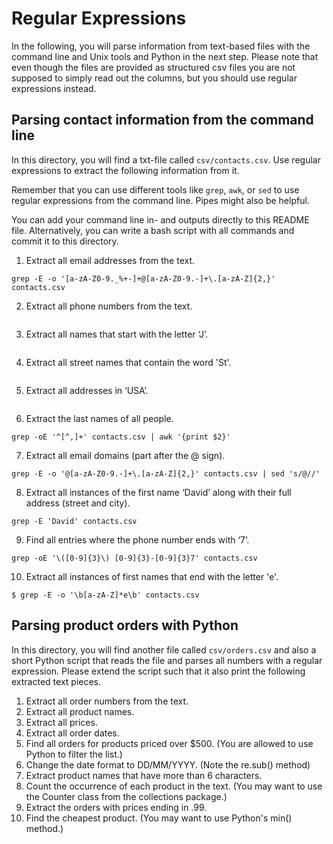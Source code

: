 # Regular Expressions

In the following, you will parse information from text-based files with the command line and Unix tools and Python in the next step. Please note that even though the files are provided as structured csv files you are not supposed to simply read out the columns, but you should use regular expressions instead.

## Parsing contact information from the command line

In this directory, you will find a txt-file called `csv/contacts.csv`. Use regular expressions to extract the following information from it.

Remember that you can use different tools like `grep`, `awk`, or `sed` to use regular expressions from the command line. Pipes might also be helpful. 

You can add your command line in- and outputs directly to this README file. Alternatively, you can write a bash script with all commands and commit it to this directory.

1. Extract all email addresses from the text.
``` 
grep -E -o '[a-zA-Z0-9._%+-]+@[a-zA-Z0-9.-]+\.[a-zA-Z]{2,}' contacts.csv

``` 
2. Extract all phone numbers from the text.
``` 

``` 
3. Extract all names that start with the letter ‘J’.
``` 

``` 
4. Extract all street names that contain the word 'St'.
``` 

``` 
5. Extract all addresses in ‘USA’.
``` 

``` 
6. Extract the last names of all people.
``` 
grep -oE '^[^,]+' contacts.csv | awk '{print $2}'
``` 
7. Extract all email domains (part after the @ sign).
``` 
grep -E -o '@[a-zA-Z0-9.-]+\.[a-zA-Z]{2,}' contacts.csv | sed 's/@//'
``` 
8.	Extract all instances of the first name ‘David’ along with their full address (street and city).
``` 
grep -E 'David' contacts.csv
``` 
9.	Find all entries where the phone number ends with ‘7’.
``` 
grep -oE '\([0-9]{3}\) [0-9]{3}-[0-9]{3}7' contacts.csv
``` 
10.	Extract all instances of first names that end with the letter 'e'.
``` 
$ grep -E -o '\b[a-zA-Z]*e\b' contacts.csv
``` 

## Parsing product orders with Python

In this directory, you will find another file called `csv/orders.csv` and also a short Python script that reads the file and parses all numbers with a regular expression. Please extend the script such that it also print the following extracted text pieces.

1.	Extract all order numbers from the text. 
2.	Extract all product names.
3.	Extract all prices.
4.	Extract all order dates.
5.	Find all orders for products priced over $500. (You are allowed to use Python to filter the list.)
6.	Change the date format to DD/MM/YYYY. (Note the re.sub() method)
7.	Extract product names that have more than 6 characters.
8.	Count the occurrence of each product in the text. (You may want to use the Counter class from the collections package.)
9.	Extract the orders with prices ending in .99.
10.	Find the cheapest product. (You may want to use Python's min() method.)
